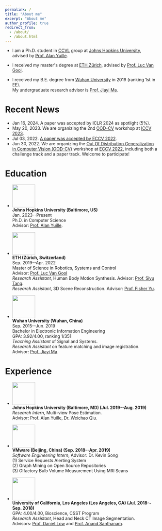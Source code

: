 ```yaml
---
permalink: /
title: "About me"
excerpt: "About me"
author_profile: true
redirect_from: 
  - /about/
  - /about.html
---
```

* I am a Ph.D. student in [CCVL](https://ccvl.jhu.edu/) group at [Johns Hopkins University](https://www.jhu.edu/), advised by [Prof. Alan Yuille](https://scholar.google.com/citations?user=FJ-huxgAAAAJ).

* I received my master's degree at [ETH Zürich](https://ethz.ch/en.html), advised by [Prof. Luc Van Gool](https://scholar.google.com/citations?user=TwMib_QAAAAJ).

<!-- * I was a visiting research student in [CCVL](https://ccvl.jhu.edu/) group at Johns Hopkins University in 2019. <br>
I worked closely with [Prof. Alan Yuille](www.cs.jhu.edu/~ayuille/) and [Dr. Weichao Qiu](https://weichaoqiu.com/). -->

* I received my B.E. degree from [Wuhan University](http://en.whu.edu.cn/) in 2019 (ranking 1st in EE).<br>
My undergraduate research advisor is [Prof. Jiayi Ma](https://sites.google.com/site/jiayima2013/).

# Recent News
* Jan 16, 2024. A paper was accepted by ICLR 2024 as spotlight (5%).
* May 20, 2023. We are organizing the 2nd [OOD-CV](http://www.ood-cv.org/) workshop at [ICCV 2023](https://iccv2023.thecvf.com/).
* Jul 03, 2022. [A paper was accepted by ECCV 2022](https://jiahaoplus.github.io/SAGA/saga.html).
* Jun 30, 2022. We are organizing the [Out Of Distribution Generalization in Computer Vision (OOD-CV)](http://www.ood-cv.org/) workshop at [ECCV 2022](https://eccv2022.ecva.net/), including both a challenge track and a paper track. Welcome to participate!
<!-- * Dec 06, 2018. [A paper was accepted by Signal Processing](https://www.sciencedirect.com/science/article/pii/S0165168418303955) -->
<!-- * Sep 07, 2018. I won the "Best Research and Presentation Award" in EE group at UCLA CSST Program. -->

# Education
* <img width="75" height="75" src="https://jiahaoplus.github.io/images/jhu_400x400.jpg"/> <br>
<b>Johns Hopkins University (Baltimore, US)</b> <br>
Jan. 2023--Present<br>
Ph.D. in Computer Science<br>
Advisor: [Prof. Alan Yuille](https://scholar.google.com/citations?user=FJ-huxgAAAAJ). <br>

* <img width="75" height="75" src="https://jiahaoplus.github.io/images/ETH.jpg"/> <br>
<b>ETH (Zürich, Switzerland) </b> <br>
Sep. 2019--Apr. 2022<br>
Master of Science in Robotics, Systems and Control<br>
Advisor: [Prof. Luc Van Gool](https://scholar.google.com/citations?hl=zh-CN&user=TwMib_QAAAAJ)<br>
<i>Research Assistant</i>, Human Body Motion Synthesis. Advisor: [Prof. Siyu Tang](https://vlg.inf.ethz.ch/team/Prof-Dr-Siyu-Tang.html).<br>
<i>Research Assistant</i>, 3D Scene Reconstruction. Advisor: [Prof. Fisher Yu](https://www.yf.io/).<br>

* <img width="75" height="75" src="https://jiahaoplus.github.io/images/whu.png"/> <br>
<b>Wuhan University (Wuhan, China)</b> <br>
Sep. 2015--Jun. 2019<br>
Bachelor in Electronic Information Engineering<br>
GPA: 3.92/4.00, ranking 1/351 <br>
<i>Teaching Assistant</i> of Signal and Systems. <br>
<i>Research Assistant</i> on feature matching and image registration. <br>
Advisor: [Prof. Jiayi Ma](https://sites.google.com/site/jiayima2013/). <br>

# Experience
* <img width="75" height="75" src="https://jiahaoplus.github.io/images/jhu_400x400.jpg"/> <br>
<b>Johns Hopkins University (Baltimore, MD) (Jul. 2019--Aug. 2019) </b> <br>
<i>Research Intern</i>, Multi-view Pose Estimation. <br>
Advisor: [Prof. Alan Yuille](www.cs.jhu.edu/~ayuille/), [Dr. Weichao Qiu](https://weichaoqiu.com/). <br>

* <img width="75" height="75" src="https://jiahaoplus.github.io/images/vmware.png"/> <br>
<b>VMware (Beijing, China) (Sep. 2018--Apr. 2019)</b> <br>
<i>Software Engineering Intern</i>, Advisor: Dr. Kevin Song <br>
(1) Service Requests Alerting System<br>
(2) Graph Mining on Open Source Repositories <br>
(3) Olfactory Bulb Volume Measurement Using MRI Scans<br>

* <img width="75" height="75" src="https://jiahaoplus.github.io/images/UCLA3.png"/> <br>
<b>University of California, Los Angeles (Los Angeles, CA) (Jul. 2018--Sep. 2018) </b> <br>
GPA: 4.00/4.00, Bioscience, CSST Program<br>
<i>Research Assistant</i>, Head and Neck CT Image Segmentation.<br>
Advisors: [Prof. Daniel Low](https://bioscience.ucla.edu/faculty/daniel-low) and [Prof. Anand Santhanam](https://bioscience.ucla.edu/faculty/anand-p-santhanam).<br>
